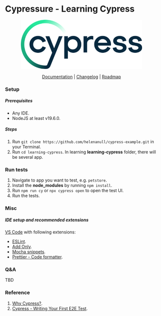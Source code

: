 # Cypressure - Learning Cypress

<p align="center">
  <a href="https://www.cypress.io">
    <picture>
      <source media="(prefers-color-scheme: dark)"  srcset="./doc/assets/cypress-logo-dark.png">
      <source media="(prefers-color-scheme: light)" srcset="./doc/assets/cypress-logo-light.png">
      <img alt="Cypress Logo" src="./doc/assets/cypress-logo-light.png">
    </picture>    
  </a>
</p>
<p align="center">
  <a href="https://on.cypress.io">Documentation</a> |
  <a href="https://on.cypress.io/changelog">Changelog</a> |
  <a href="https://on.cypress.io/roadmap">Roadmap</a>
</p>


### Setup
##### Prerequisites
- Any IDE.
- NodeJS at least v19.6.0.


##### Steps
1. Run `git clone https://github.com/helenanull/cypress-example.git` in your Terminal.
2. Run `cd learning-cypress`. In learning **learning-cypress** folder, there will be several app.


### Run tests
1. Navigate to app you want to test, e.g. `petstore`.
2. Install the **node_modules** by running `npm install`.
3. Run `npm run cy` or `npx cypress open` to open the test UI.
4. Run the tests.


### Misc
##### IDE setup and recommended extensions
[VS Code](https://code.visualstudio.com/download) with following extensions:
- [ESLint](https://marketplace.visualstudio.com/items?itemName=dbaeumer.vscode-eslint).
- [Add Only](https://marketplace.visualstudio.com/items?itemName=ub1que.add-only).
- [Mocha snippets](https://marketplace.visualstudio.com/items?itemName=spoonscen.es6-mocha-snippets).
- [Prettier - Code formatter](https://marketplace.visualstudio.com/items?itemName=esbenp.prettier-vscode).


### Q&A
TBD

### Reference

1. [Why Cypress?](https://docs.cypress.io/guides/overview/why-cypress).
2. [Cypress - Writing Your First E2E Test](https://docs.cypress.io/guides/end-to-end-testing/writing-your-first-end-to-end-test).
